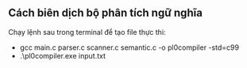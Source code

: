 
## Cách biên dịch bộ phân tích ngữ nghĩa

Chạy lệnh sau trong terminal để tạo file thực thi:
- gcc main.c parser.c scanner.c semantic.c -o pl0compiler -std=c99
- .\pl0compiler.exe input.txt  


